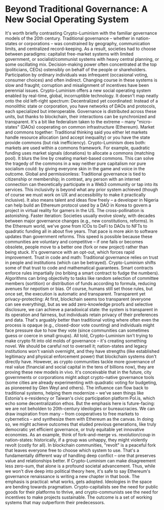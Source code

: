 # Beyond Traditional Governance: A New Social Operating System

It's worth briefly contrasting Crypto-Luminism with the familiar governance models of the 20th century. Traditional governance – whether in nation-states or corporations – was constrained by geography, communication limits, and centralized record-keeping. As a result, societies had to choose between paradigms: capitalist free-market systems with limited government, or socialist/communist systems with heavy central planning, or some oscillating mix. Decision-making power often concentrated at the top (politicians, CEOs) ostensibly on behalf of the people or shareholders. Participation by ordinary individuals was infrequent (occasional voting, consumer choices) and often indirect. Changing course in these systems is slow and fraught; corruption and misalignment of incentives have been perennial issues. Crypto-Luminism offers a new social operating system enabled by real-time, global, incorruptible technology. It doesn't map neatly onto the old left-right spectrum:
Decentralized yet coordinated: Instead of a monolithic state or corporation, you have networks of DAOs and protocols, each specialized but interoperable. Governance is distributed across these units, but thanks to blockchain, their interactions can be synchronized and transparent. It's a bit like federalism taken to the extreme – many "micro-states" (DAOs) cooperating on common infrastructure (Ethereum).
Market and commons together: Traditional thinking said you either let markets handle resource allocation (and accept inequality) or you have the state provide commons (but risk inefficiency). Crypto-Luminism does both: markets are used within a commons framework. For example, quadratic funding uses market signals (donations) to allocate a commons (matching pool). It blurs the line by creating market-based commons. This can solve the tragedy of the commons in a way neither pure capitalism nor pure socialism could: by giving everyone skin in the game and voice in the outcome.
Global and permissionless: Traditional governance is tied to citizenship or membership; in contrast, any person with an internet connection can theoretically participate in a Web3 community or tap into its services. This inclusivity is beyond what any prior system achieved (though of course we must work on UX and accessibility to make it practically inclusive). It also means talent and ideas flow freely – a developer in Nigeria can help build an Ethereum protocol used by a DAO in Korea to govern a project in virtual reality for gamers in the US. The cross-pollination is astonishing.
Faster iteration: Societies usually evolve slowly, with decades between major governance changes (e.g., new constitutions, reforms). In the Ethereum world, we've gone from ICOs to DeFi to DAOs to NFTs to quadratic funding all in about five years. That pace is more akin to software updates than government reforms. This speed is possible because these communities are voluntary and competitive – if one fails or becomes obsolete, people move to a better one (fork or new project) rather than being stuck. It's governance with an opt-out, which forces rapid improvement.
Trust in code and math: Traditional governance relies on trust in people and institutions (which can be betrayed). Crypto-Luminism shifts some of that trust to code and mathematical guarantees. Smart contracts enforce rules impartially (no bribing a smart contract to fudge the numbers). Algorithms can bring objectivity to tasks like random selection of committee members (sortition) or distribution of funds according to formula, reducing avenues for nepotism or bias. Of course, humans still set those rules, but once set, the execution is automatic and transparent.
Transparent yet privacy-protecting: At first, blockchain seems too transparent (everyone can see everything), but as we add zero-knowledge proofs and selective disclosure, we can achieve a paradoxical state: the system is transparent in its operation and fairness, but individuals retain privacy of their preferences and data. That's arguably better than traditional voting where often even the process is opaque (e.g., closed-door vote counting) and individuals might face pressure due to how they vote (since communities can sometimes guess or coerce in small groups).
All told, Crypto-Luminism isn't trying to make crypto fit into old molds of governance – it's creating something novel. We should be careful not to oversell it; nation-states and legacy institutions won't vanish overnight, and they have strengths (like established legitimacy and physical enforcement power) that blockchain systems don't directly have. However, as crypto communities tackle more governance of real value (financial and social capital in the tens of billions now), they are proving these new models in vivo. It's conceivable that in the future, city governments or corporations might adopt crypto-native governance tools (some cities are already experimenting with quadratic voting for budgeting, as pioneered by Glen Weyl and others). The influence can flow back to traditional systems, helping them modernize – we've seen things like Estonia's e-residency or Taiwan's civic participation platform Pol.is, which echo some decentralization ethos. But the emphasis here is future-facing: we are not beholden to 20th-century ideologies or bureaucracies. We can draw inspiration from many – from cooperatives to free markets to cybernetics – and synthesize them with Ethereum as the canvas. In doing so, we might achieve outcomes that eluded previous generations, like truly democratic yet efficient governance, or truly equitable yet innovative economies. As an example, think of fork-and-merge vs. revolution/coup in nation-states: historically, if a group was unhappy, they might violently revolt (costly for all). In blockchain communities, "revolt" is a peaceful fork that leaves everyone free to choose which system to use. That's a fundamentally different way of handling deep conflict – one that preserves value and relationships better. If Crypto-Luminism can make disagreement less zero-sum, that alone is a profound societal advancement. Thus, while we won't dive deep into political theory here, it's safe to say Ethereum's governance renaissance is writing a new chapter in that book. The emphasis is practical: what works, gets adopted. Ideologies in the space are bending towards pragmatism. Crypto-capitalists see the need for public goods for their platforms to thrive, and crypto-communists see the need for incentives to make projects sustainable. The outcome is a set of working systems that may outperform their predecessors. 